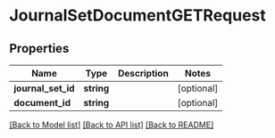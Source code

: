 # JournalSetDocumentGETRequest

## Properties
Name | Type | Description | Notes
------------ | ------------- | ------------- | -------------
**journal_set_id** | **string** |  | [optional] 
**document_id** | **string** |  | [optional] 

[[Back to Model list]](../README.md#documentation-for-models) [[Back to API list]](../README.md#documentation-for-api-endpoints) [[Back to README]](../README.md)


